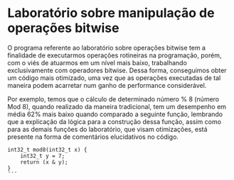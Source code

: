 # Laboratório sobre manipulação de operações bitwise

O programa referente ao laboratório sobre operações bitwise tem a finalidade de executarmos operações rotineiras na programação, porém, com o viés de atuarmos em um nível mais baixo, trabalhando exclusivamente com operadores bitwise. Dessa forma, conseguimos obter um código mais otimizado, uma vez que as operações executadas de tal maneira podem acarretar num ganho de performance considerável.

Por exemplo, temos que o cálculo de determinado número % 8 (número Mod 8), quando realizado da maneira tradicional, tem um desempenho em média 62% mais baixo quando comparado a seguinte função, lembrando que a explicação da lógica para a construção dessa função, assim como para as demais funções do laboratório, que visam otimizações, está presente na forma de comentários elucidativos no código.

```
int32_t mod8(int32_t x) {
    int32_t y = 7;
    return (x & y);
}
´´´
